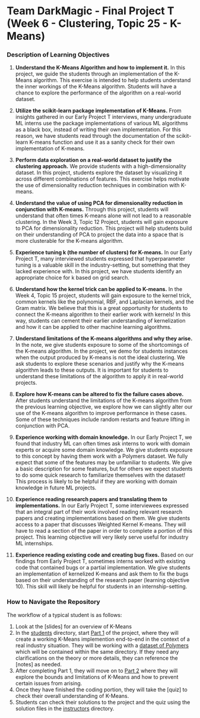 # Team DarkMagic - Final Project T (Week 6 - Clustering, Topic 25 - K-Means)

### Description of Learning Objectives

1. **Understand the K-Means Algorithm and how to implement it.** In this project, we guide the students through an implementation of the K-Means algorithm. This exercise is intended to help students understand the inner workings of the K-Means algorithm. Students will have a chance to explore the performance of the algorithm on a real-world dataset.

2. **Utilize the scikit-learn package implementation of K-Means.** From insights gathered in our Early Project T interviews, many undergraduate ML interns use the package implementations of various ML algorithms as a black box, instead of writing their own implementation. For this reason, we have students read through the documentation of the scikit-learn K-means function and use it as a sanity check for their own implementation of K-means.

3. **Perform data exploration on a real-world dataset to justify the clustering approach.** We provide students with a high-dimensionality dataset. In this project, students explore the dataset by visualizing it across different combinations of features. This exercise helps motivate the use of dimensionality reduction techniques in combination with K-means.

4. **Understand the value of using PCA for dimensionality reduction in conjunction with K-means.** Through this project, students will understand that often times K-means alone will not lead to a reasonable clustering. In the Week 3, Topic 12 Project, students will gain exposure to PCA for dimensionality reduction. This project will help students build on their understanding of PCA to project the data into a space that is more clusterable for the K-means algorithm.

5. **Experience tuning k (the number of clusters) for K-means.** In our Early Project T, many interviewed students expressed that hyperparameter tuning is a valuable skill in the industry-setting, but something that they lacked experience with. In this project, we have students identify an appropriate choice for k based on grid search.

6. **Understand how the kernel trick can be applied to K-means.** In the Week 4, Topic 15 project, students will gain exposure to the kernel trick, common kernels like the polynomial, RBF, and Laplacian kernels, and the Gram matrix. We believe that this is a great opportunity for students to connect the K-means algorithm to their earlier work with kernels! In this way, students can cement their earlier understanding of kernelization and how it can be applied to other machine learning algorithms.

7. **Understand limitations of the K-means algorithms and why they arise.** In the note, we give students exposure to some of the shortcomings of the K-means algorithm. In the project, we demo for students instances when the output produced by K-means is not the ideal clustering. We ask students to explore these scenarios and justify why the K-means algorithm leads to these outputs. It is important for students to understand these limitations of the algorithm to apply it in real-world projects.

8. **Explore how K-means can be altered to fix the failure cases above.** After students understand the limitations of the K-means algorithm from the previous learning objective, we explore how we can slightly alter our use of the K-means algorithm to improve performance in these cases. Some of these techniques include random restarts and feature lifting in conjunction with PCA.

9. **Experience working with domain knowledge.** In our Early Project T, we found that industry ML can often times ask interns to work with domain experts or acquire some domain knowledge. We give students exposure to this concept by having them work with a Polymers dataset. We fully expect that some of the features may be unfamiliar to students. We give a basic description for some features, but for others we expect students to do some quick research to familiarize themselves with the dataset! This process is likely to be helpful if they are working with domain knowledge in future ML projects.

10. **Experience reading research papers and translating them to implementations.** In our Early Project T, some interviewees expressed that an integral part of their work involved reading relevant research papers and creating implementations based on them. We give students access to a paper that discusses Weighted Kernel K-means. They will have to read a section of the paper in order to complete a portion of this project. This learning objective will very likely serve useful for industry ML internships.

11. **Experience reading existing code and creating bug fixes.** Based on our findings from Early Project T, sometimes interns worked with existing code that contained bugs or a partial implementation. We give students an implementation of kernelized K-means and ask them to fix the bugs based on their understanding of the research paper (learning objective 10). This skill will likely be helpful for students in an internship-setting.

### How to Navigate the Repository
The workflow of a typical student is as follows: 
1. Look at the [slides] for an overview of K-Means
2. In the [students](students) directory, start [Part 1](students/ProjectTFinal_kmeans_part1.ipynb) of the project, where they will create a working K-Means implemention end-to-end in the context of a real industry situation. They will be working with a [dataset of Polymers](students/PolymersData_NoLabels.csv) which will be contained within the same directory. If they need any clarifications on the theory or more details, they can reference the [notes] as needed. 
3. After completing Part 1, they will move on to [Part 2](students/ProjectTFinal_kmeans_part2.ipynb) where they will explore the bounds and limitations of K-Means and how to prevent certain issues from arising. 
4. Once they have finished the coding portion, they will take the [quiz] to check their overall understanding of K-Means.
5. Students can check their solutions to the project and the quiz using the solution files in the [instructors](instructors) directory.


